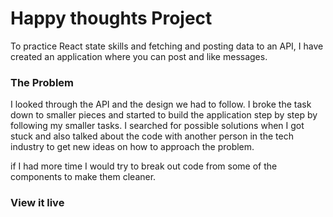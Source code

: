 # Happy thoughts Project

To practice React state skills and fetching and posting data to an API, I have created an application where you can post and like messages.

### The Problem

I looked through the API and the design we had to follow. I broke the task down to smaller pieces and started to build the application step by step by following my smaller tasks. I searched for possible solutions when I got stuck and also talked about the code with another person in the tech industry to get new ideas on how to approach the problem.

if I had more time I would try to break out code from some of the components to make them cleaner.

### View it live
